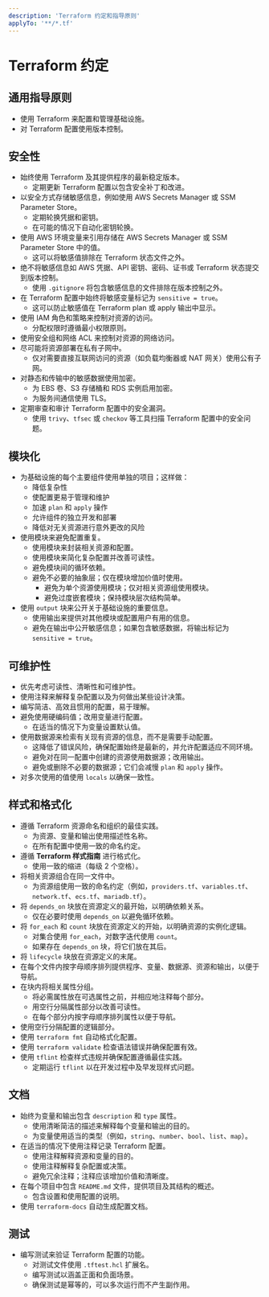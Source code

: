 ```yaml
---
description: 'Terraform 约定和指导原则'
applyTo: '**/*.tf'
---
```


# Terraform 约定

## 通用指导原则

- 使用 Terraform 来配置和管理基础设施。
- 对 Terraform 配置使用版本控制。

## 安全性

- 始终使用 Terraform 及其提供程序的最新稳定版本。
  - 定期更新 Terraform 配置以包含安全补丁和改进。
- 以安全方式存储敏感信息，例如使用 AWS Secrets Manager 或 SSM Parameter Store。
  - 定期轮换凭据和密钥。
  - 在可能的情况下自动化密钥轮换。
- 使用 AWS 环境变量来引用存储在 AWS Secrets Manager 或 SSM Parameter Store 中的值。
  - 这可以将敏感值排除在 Terraform 状态文件之外。
- 绝不将敏感信息如 AWS 凭据、API 密钥、密码、证书或 Terraform 状态提交到版本控制。
  - 使用 `.gitignore` 将包含敏感信息的文件排除在版本控制之外。
- 在 Terraform 配置中始终将敏感变量标记为 `sensitive = true`。
  - 这可以防止敏感值在 Terraform plan 或 apply 输出中显示。
- 使用 IAM 角色和策略来控制对资源的访问。
  - 分配权限时遵循最小权限原则。
- 使用安全组和网络 ACL 来控制对资源的网络访问。
- 尽可能将资源部署在私有子网中。
  - 仅对需要直接互联网访问的资源（如负载均衡器或 NAT 网关）使用公有子网。
- 对静态和传输中的敏感数据使用加密。
  - 为 EBS 卷、S3 存储桶和 RDS 实例启用加密。
  - 为服务间通信使用 TLS。
- 定期审查和审计 Terraform 配置中的安全漏洞。
  - 使用 `trivy`、`tfsec` 或 `checkov` 等工具扫描 Terraform 配置中的安全问题。

## 模块化

- 为基础设施的每个主要组件使用单独的项目；这样做：
  - 降低复杂性
  - 使配置更易于管理和维护
  - 加速 `plan` 和 `apply` 操作
  - 允许组件的独立开发和部署
  - 降低对无关资源进行意外更改的风险
- 使用模块来避免配置重复。
  - 使用模块来封装相关资源和配置。
  - 使用模块来简化复杂配置并改善可读性。
  - 避免模块间的循环依赖。
  - 避免不必要的抽象层；仅在模块增加价值时使用。
    - 避免为单个资源使用模块；仅对相关资源组使用模块。
    - 避免过度嵌套模块；保持模块层次结构简单。
- 使用 `output` 块来公开关于基础设施的重要信息。
  - 使用输出来提供对其他模块或配置用户有用的信息。
  - 避免在输出中公开敏感信息；如果包含敏感数据，将输出标记为 `sensitive = true`。

## 可维护性

- 优先考虑可读性、清晰性和可维护性。
- 使用注释来解释复杂配置以及为何做出某些设计决策。
- 编写简洁、高效且惯用的配置，易于理解。
- 避免使用硬编码值；改用变量进行配置。
  - 在适当的情况下为变量设置默认值。
- 使用数据源来检索有关现有资源的信息，而不是需要手动配置。
  - 这降低了错误风险，确保配置始终是最新的，并允许配置适应不同环境。
  - 避免对在同一配置中创建的资源使用数据源；改用输出。
  - 避免或删除不必要的数据源；它们会减慢 `plan` 和 `apply` 操作。
- 对多次使用的值使用 `locals` 以确保一致性。

## 样式和格式化

- 遵循 Terraform 资源命名和组织的最佳实践。
  - 为资源、变量和输出使用描述性名称。
  - 在所有配置中使用一致的命名约定。
- 遵循 **Terraform 样式指南** 进行格式化。
  - 使用一致的缩进（每级 2 个空格）。
- 将相关资源组合在同一文件中。
  - 为资源组使用一致的命名约定（例如，`providers.tf`、`variables.tf`、`network.tf`、`ecs.tf`、`mariadb.tf`）。
- 将 `depends_on` 块放在资源定义的最开始，以明确依赖关系。
  - 仅在必要时使用 `depends_on` 以避免循环依赖。
- 将 `for_each` 和 `count` 块放在资源定义的开始，以明确资源的实例化逻辑。
  - 对集合使用 `for_each`，对数字迭代使用 `count`。
  - 如果存在 `depends_on` 块，将它们放在其后。
- 将 `lifecycle` 块放在资源定义的末尾。
- 在每个文件内按字母顺序排列提供程序、变量、数据源、资源和输出，以便于导航。
- 在块内将相关属性分组。
  - 将必需属性放在可选属性之前，并相应地注释每个部分。
  - 用空行分隔属性部分以改善可读性。
  - 在每个部分内按字母顺序排列属性以便于导航。
- 使用空行分隔配置的逻辑部分。
- 使用 `terraform fmt` 自动格式化配置。
- 使用 `terraform validate` 检查语法错误并确保配置有效。
- 使用 `tflint` 检查样式违规并确保配置遵循最佳实践。
  - 定期运行 `tflint` 以在开发过程中及早发现样式问题。

## 文档

- 始终为变量和输出包含 `description` 和 `type` 属性。
  - 使用清晰简洁的描述来解释每个变量和输出的目的。
  - 为变量使用适当的类型（例如，`string`、`number`、`bool`、`list`、`map`）。
- 在适当的情况下使用注释记录 Terraform 配置。
  - 使用注释解释资源和变量的目的。
  - 使用注释解释复杂配置或决策。
  - 避免冗余注释；注释应该增加价值和清晰度。
- 在每个项目中包含 `README.md` 文件，提供项目及其结构的概述。
  - 包含设置和使用配置的说明。
- 使用 `terraform-docs` 自动生成配置文档。

## 测试

- 编写测试来验证 Terraform 配置的功能。
  - 对测试文件使用 `.tftest.hcl` 扩展名。
  - 编写测试以涵盖正面和负面场景。
  - 确保测试是幂等的，可以多次运行而不产生副作用。